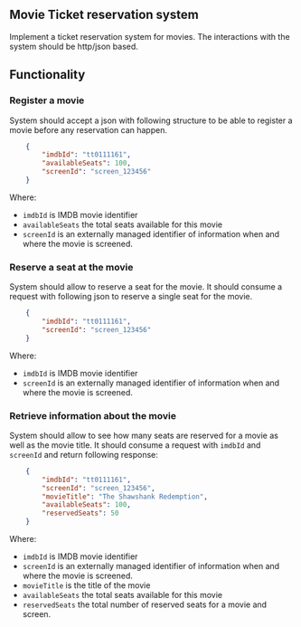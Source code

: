 ## Movie Ticket reservation system

Implement a ticket reservation system for movies. The interactions with the system should be http/json based.

## Functionality

### Register a movie

System should accept a json with following structure to be able to register a movie before any reservation can happen.
```json
    {
        "imdbId": "tt0111161",
        "availableSeats": 100,
        "screenId": "screen_123456"
    }    
```


Where:

* `imdbId` is IMDB movie identifier
* `availableSeats` the total seats available for this movie
* `screenId` is an externally managed identifier of information when and where the movie is screened.

### Reserve a seat at the movie

System should allow to reserve a seat for the movie. It should consume a request with following json to reserve a single seat for the movie.
```json
    {
        "imdbId": "tt0111161",
        "screenId": "screen_123456"
    }    
```

Where:

* `imdbId` is IMDB movie identifier
* `screenId` is an externally managed identifier of information when and where the movie is screened.

### Retrieve information about the movie

System should allow to see how many seats are reserved for a movie as well as the movie title.
It should consume a request with `imdbId` and `screenId` and return following response:
```json
    {
        "imdbId": "tt0111161",
        "screenId": "screen_123456",
        "movieTitle": "The Shawshank Redemption",
        "availableSeats": 100,
        "reservedSeats": 50
    }    
```

Where:

* `imdbId` is IMDB movie identifier
* `screenId` is an externally managed identifier of information when and where the movie is screened.
* `movieTitle` is the title of the movie
* `availableSeats` the total seats available for this movie
* `reservedSeats` the total number of reserved seats for a movie and screen.
